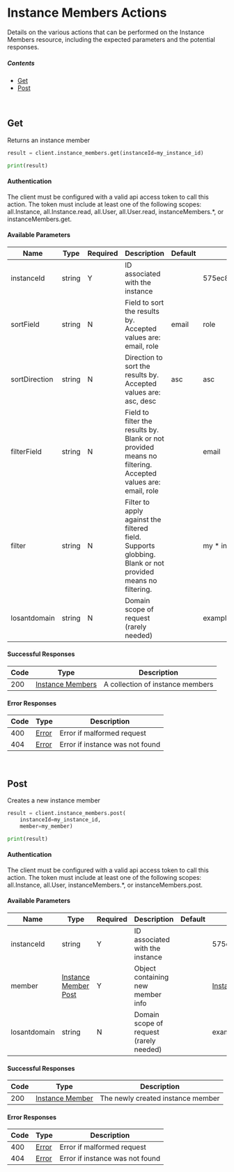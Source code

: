 # Instance Members Actions

Details on the various actions that can be performed on the
Instance Members resource, including the expected
parameters and the potential responses.

##### Contents

*   [Get](#get)
*   [Post](#post)

<br/>

## Get

Returns an instance member

```python
result = client.instance_members.get(instanceId=my_instance_id)

print(result)
```

#### Authentication
The client must be configured with a valid api access token to call this
action. The token must include at least one of the following scopes:
all.Instance, all.Instance.read, all.User, all.User.read, instanceMembers.*, or instanceMembers.get.

#### Available Parameters

| Name | Type | Required | Description | Default | Example |
| ---- | ---- | -------- | ----------- | ------- | ------- |
| instanceId | string | Y | ID associated with the instance |  | 575ec8687ae143cd83dc4a97 |
| sortField | string | N | Field to sort the results by. Accepted values are: email, role | email | role |
| sortDirection | string | N | Direction to sort the results by. Accepted values are: asc, desc | asc | asc |
| filterField | string | N | Field to filter the results by. Blank or not provided means no filtering. Accepted values are: email, role |  | email |
| filter | string | N | Filter to apply against the filtered field. Supports globbing. Blank or not provided means no filtering. |  | my * instance |
| losantdomain | string | N | Domain scope of request (rarely needed) |  | example.com |

#### Successful Responses

| Code | Type | Description |
| ---- | ---- | ----------- |
| 200 | [Instance Members](_schemas.md#instance-members) | A collection of instance members |

#### Error Responses

| Code | Type | Description |
| ---- | ---- | ----------- |
| 400 | [Error](_schemas.md#error) | Error if malformed request |
| 404 | [Error](_schemas.md#error) | Error if instance was not found |

<br/>

## Post

Creates a new instance member

```python
result = client.instance_members.post(
    instanceId=my_instance_id,
    member=my_member)

print(result)
```

#### Authentication
The client must be configured with a valid api access token to call this
action. The token must include at least one of the following scopes:
all.Instance, all.User, instanceMembers.*, or instanceMembers.post.

#### Available Parameters

| Name | Type | Required | Description | Default | Example |
| ---- | ---- | -------- | ----------- | ------- | ------- |
| instanceId | string | Y | ID associated with the instance |  | 575ec8687ae143cd83dc4a97 |
| member | [Instance Member Post](_schemas.md#instance-member-post) | Y | Object containing new member info |  | [Instance Member Post Example](_schemas.md#instance-member-post-example) |
| losantdomain | string | N | Domain scope of request (rarely needed) |  | example.com |

#### Successful Responses

| Code | Type | Description |
| ---- | ---- | ----------- |
| 200 | [Instance Member](_schemas.md#instance-member) | The newly created instance member |

#### Error Responses

| Code | Type | Description |
| ---- | ---- | ----------- |
| 400 | [Error](_schemas.md#error) | Error if malformed request |
| 404 | [Error](_schemas.md#error) | Error if instance was not found |

